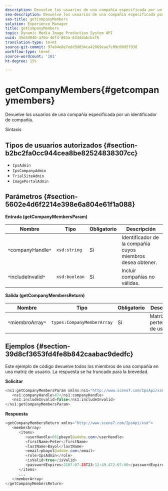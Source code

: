 ```yaml
---
description: Devuelve los usuarios de una compañía especificada por un identificador de compañía.
seo-description: Devuelve los usuarios de una compañía especificada por un identificador de compañía.
seo-title: getCompanyMembers
solution: Experience Manager
title: getCompanyMembers
topic: Dynamic Media Image Production System API
uuid: 45e2d040-a70a-46f4-863a-633ddabcbcf6
translation-type: tm+mt
source-git-commit: 97a84e8e7edd3d834ca42069eae7c09c00d57938
workflow-type: tm+mt
source-wordcount: '101'
ht-degree: 15%

---
```



# getCompanyMembers{#getcompanymembers}

Devuelve los usuarios de una compañía especificada por un identificador de compañía.

Sintaxis

## Tipos de usuarios autorizados {#section-b2bc2fa0cc944cea8be82524838307cc}

* `IpsAdmin`
* `IpsCompanyAdmin`
* `TrialSiteAdmin`
* `ImagePortalAdmin`

## Parámetros {#section-5602e4d6f2214e398e6a804e61f1a088}

**Entrada (getCompanyMembersParam)**

| Nombre | Tipo | Obligatorio | Descripción |
|---|---|---|---|
| `*`companyHandle`*` | `xsd:string` | Sí | Identificador de la compañía cuyos miembros desea obtener. |
| `*`includeInvalid`*` | `xsd:boolean` | Sí | Incluir compañías no válidas. |

**Salida (getCompanyMembersReturn)**

| Nombre | Tipo | Obligatorio | Descripción |
|---|---|---|---|
| `*`miembroArray`*` | `types:CompanyMemberArray` | Sí | Matriz de pertenencias de usuario. |

## Ejemplos {#section-39d8cf3653fd4fe8b842caabac9dedfc}

Este ejemplo de código devuelve todos los miembros de una compañía en una matriz de usuario. La respuesta se ha truncado para la brevedad.

**Solicitar**

```java
<ns1:getCompanyMembersParam xmlns:ns1="http://www.scene7.com/IpsApi/xsd">
   <ns1:companyHandle>47</ns1:companyHandle>
   <ns1:includeInvalid>false</ns1:includeInvalid>
</ns1:getCompanyMembersParam>
```

**Respuesta**

```java
<getCompanyMembersReturn xmlns="http://www.scene7.com/IpsApi/xsd">
   <memberArray>
      <items>
         <userHandle>66|pbayol@adobe.com</userHandle>
         <firstName>Peter</firstName>
         <lastName>Bayol</lastName>
         <email>pbayol@adobe.com</email>
         <role>IpsAdmin</role>
         <isValid>true</isValid>
         <passwordExpires>2107-07-25T23:12:49.472-07:00</passwordExpires>
      </items>
      ...
   </memberArray>
</getCompanyMembersReturn>
```

